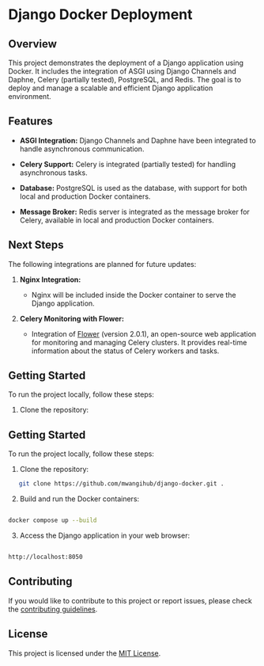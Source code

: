 # Django Docker Deployment

## Overview

This project demonstrates the deployment of a Django application using Docker. It includes the integration of ASGI using Django Channels and Daphne, Celery (partially tested), PostgreSQL, and Redis. The goal is to deploy and manage a scalable and efficient Django application environment.

## Features

- **ASGI Integration:** Django Channels and Daphne have been integrated to handle asynchronous communication.

- **Celery Support:** Celery is integrated (partially tested) for handling asynchronous tasks.

- **Database:** PostgreSQL is used as the database, with support for both local and production Docker containers.

- **Message Broker:** Redis server is integrated as the message broker for Celery, available in local and production Docker containers.

## Next Steps

The following integrations are planned for future updates:

1. **Nginx Integration:**

   - Nginx will be included inside the Docker container to serve the Django application.

2. **Celery Monitoring with Flower:**
   - Integration of [Flower](https://github.com/mher/flower) (version 2.0.1), an open-source web application for monitoring and managing Celery clusters. It provides real-time information about the status of Celery workers and tasks.

## Getting Started

To run the project locally, follow these steps:

1. Clone the repository:

## Getting Started

To run the project locally, follow these steps:

1. Clone the repository:

```bash
   git clone https://github.com/mwangihub/django-docker.git .

```

2. Build and run the Docker containers:

```bash

docker compose up --build

```

3. Access the Django application in your web browser:

```bash

http://localhost:8050

```

## Contributing

If you would like to contribute to this project or report issues, please check the [contributing guidelines](CONTRIBUTING.md).

## License

This project is licensed under the [MIT License](LICENSE).
